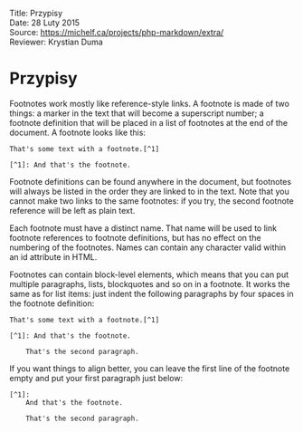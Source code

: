 Title: 		Przypisy  
Date: 		28 Luty 2015  
Source:     https://michelf.ca/projects/php-markdown/extra/  
Reviewer:	Krystian Duma  

# Przypisy

Footnotes work mostly like reference-style links. A footnote is made of two things: a marker in the text that will become a superscript number; a footnote definition that will be placed in a list of footnotes at the end of the document. A footnote looks like this:

```
That's some text with a footnote.[^1]

[^1]: And that's the footnote.
```

Footnote definitions can be found anywhere in the document, but footnotes will always be listed in the order they are linked to in the text. Note that you cannot make two links to the same footnotes: if you try, the second footnote reference will be left as plain text.

Each footnote must have a distinct name. That name will be used to link footnote references to footnote definitions, but has no effect on the numbering of the footnotes. Names can contain any character valid within an id attribute in HTML.

Footnotes can contain block-level elements, which means that you can put multiple paragraphs, lists, blockquotes and so on in a footnote. It works the same as for list items: just indent the following paragraphs by four spaces in the footnote definition:

```
That's some text with a footnote.[^1]

[^1]: And that's the footnote.

    That's the second paragraph.
```

If you want things to align better, you can leave the first line of the footnote empty and put your first paragraph just below:

```
[^1]:
    And that's the footnote.

    That's the second paragraph.
```
